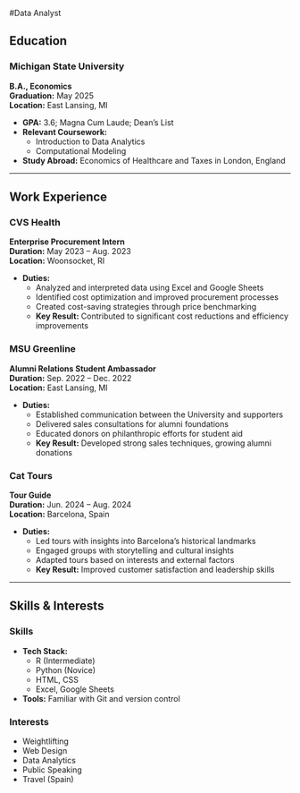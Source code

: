 #Data Analyst

## Education

### Michigan State University 
**B.A., Economics**  
**Graduation:** May 2025  
**Location:** East Lansing, MI  

- **GPA:** 3.6; Magna Cum Laude; Dean’s List
- **Relevant Coursework:** 
  - Introduction to Data Analytics
  - Computational Modeling
- **Study Abroad:** Economics of Healthcare and Taxes in London, England

---

## Work Experience

### CVS Health 
**Enterprise Procurement Intern**  
**Duration:** May 2023 – Aug. 2023  
**Location:** Woonsocket, RI  

- **Duties:**
  - Analyzed and interpreted data using Excel and Google Sheets
  - Identified cost optimization and improved procurement processes
  - Created cost-saving strategies through price benchmarking
  - **Key Result:** Contributed to significant cost reductions and efficiency improvements

### MSU Greenline 
**Alumni Relations Student Ambassador**  
**Duration:** Sep. 2022 – Dec. 2022  
**Location:** East Lansing, MI  

- **Duties:**
  - Established communication between the University and supporters
  - Delivered sales consultations for alumni foundations
  - Educated donors on philanthropic efforts for student aid
  - **Key Result:** Developed strong sales techniques, growing alumni donations

### Cat Tours 
**Tour Guide**  
**Duration:** Jun. 2024 – Aug. 2024  
**Location:** Barcelona, Spain  

- **Duties:**
  - Led tours with insights into Barcelona’s historical landmarks
  - Engaged groups with storytelling and cultural insights
  - Adapted tours based on interests and external factors
  - **Key Result:** Improved customer satisfaction and leadership skills

---

## Skills & Interests

### Skills
- **Tech Stack:** 
  - R (Intermediate)
  - Python (Novice)
  - HTML, CSS
  - Excel, Google Sheets
- **Tools:** Familiar with Git and version control

### Interests
- Weightlifting
- Web Design
- Data Analytics
- Public Speaking
- Travel (Spain)

